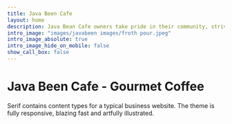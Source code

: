```yaml
---
title: Java Been Cafe
layout: home
description: Java Bean Cafe owners take pride in their community, striving to provide a creative space with gourmet coffee, tantalizing baked goods, and music to inspire the artist's soul.
intro_image: "images/javabeen images/froth pour.jpeg"
intro_image_absolute: true
intro_image_hide_on_mobile: false
show_call_box: false
---
```


# Java Been Cafe - Gourmet Coffee

Serif contains content types for a typical business website. The theme is fully responsive, blazing fast and artfully illustrated.
